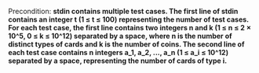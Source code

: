 Precondition: **stdin contains multiple test cases. The first line of stdin contains an integer t (1 ≤ t ≤ 100) representing the number of test cases. For each test case, the first line contains two integers n and k (1 ≤ n ≤ 2 × 10^5, 0 ≤ k ≤ 10^12) separated by a space, where n is the number of distinct types of cards and k is the number of coins. The second line of each test case contains n integers a_1, a_2, ..., a_n (1 ≤ a_i ≤ 10^12) separated by a space, representing the number of cards of type i.**